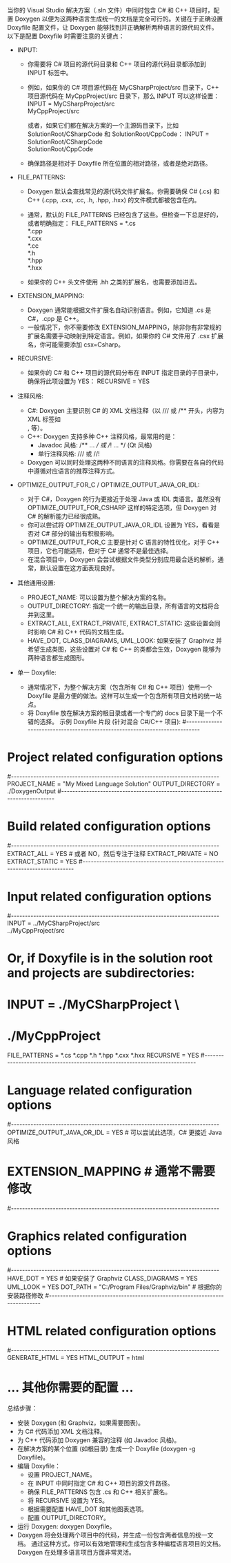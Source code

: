 当你的 Visual Studio 解决方案（.sln 文件）中同时包含 C# 和 C++ 项目时，配置 Doxygen 以便为这两种语言生成统一的文档是完全可行的。关键在于正确设置 Doxyfile 配置文件，让 Doxygen 能够找到并正确解析两种语言的源代码文件。
以下是配置 Doxyfile 时需要注意的关键点：
 * INPUT:
   * 你需要将 C# 项目的源代码目录和 C++ 项目的源代码目录都添加到 INPUT 标签中。
   * 例如，如果你的 C# 项目源代码在 MyCSharpProject/src 目录下，C++ 项目源代码在 MyCppProject/src 目录下，那么 INPUT 可以这样设置：
     INPUT = MyCSharpProject/src \
        MyCppProject/src

     或者，如果它们都在解决方案的一个主源码目录下，比如 SolutionRoot/CSharpCode 和 SolutionRoot/CppCode：
     INPUT = SolutionRoot/CSharpCode \
        SolutionRoot/CppCode

   * 确保路径是相对于 Doxyfile 所在位置的相对路径，或者是绝对路径。
 * FILE_PATTERNS:
   * Doxygen 默认会查找常见的源代码文件扩展名。你需要确保 C# (.cs) 和 C++ (.cpp, .cxx, .cc, .h, .hpp, .hxx) 的文件模式都被包含在内。
   * 通常，默认的 FILE_PATTERNS 已经包含了这些。但检查一下总是好的，或者明确指定：
     FILE_PATTERNS = *.cs \
                *.cpp \
                *.cxx \
                *.cc \
                *.h \
                *.hpp \
                *.hxx

   * 如果你的 C++ 头文件使用 .hh 之类的扩展名，也需要添加进去。
 * EXTENSION_MAPPING:
   * Doxygen 通常能根据文件扩展名自动识别语言。例如，它知道 .cs 是 C#，.cpp 是 C++。
   * 一般情况下，你不需要修改 EXTENSION_MAPPING，除非你有非常规的扩展名需要手动映射到特定语言。例如，如果你的 C# 文件用了 .csx 扩展名，你可能需要添加 csx=Csharp。
 * RECURSIVE:
   * 如果你的 C# 和 C++ 项目的源代码分布在 INPUT 指定目录的子目录中，确保将此项设置为 YES：
     RECURSIVE = YES

 * 注释风格:
   * C#: Doxygen 主要识别 C# 的 XML 文档注释（以 /// 或 /** 开头，内容为 XML 标签如 <summary>, <param> 等）。
   * C++: Doxygen 支持多种 C++ 注释风格，最常用的是：
     * Javadoc 风格: /** ... */ 或 /*! ... */ (Qt 风格)
     * 单行注释风格: /// 或 //!
   * Doxygen 可以同时处理这两种不同语言的注释风格。你需要在各自的代码中遵循对应语言的推荐注释方式。
 * OPTIMIZE_OUTPUT_FOR_C / OPTIMIZE_OUTPUT_JAVA_OR_IDL:
   * 对于 C#，Doxygen 的行为更接近于处理 Java 或 IDL 类语言。虽然没有 OPTIMIZE_OUTPUT_FOR_CSHARP 这样的特定选项，但 Doxygen 对 C# 的解析能力已经很成熟。
   * 你可以尝试将 OPTIMIZE_OUTPUT_JAVA_OR_IDL 设置为 YES，看看是否对 C# 部分的输出有积极影响。
   * OPTIMIZE_OUTPUT_FOR_C 主要是针对 C 语言的特性优化，对于 C++ 项目，它也可能适用，但对于 C# 通常不是最佳选择。
   * 在混合项目中，Doxygen 会尝试根据文件类型分别应用最合适的解析。通常，默认设置在这方面表现良好。
 * 其他通用设置:
   * PROJECT_NAME: 可以设置为整个解决方案的名称。
   * OUTPUT_DIRECTORY: 指定一个统一的输出目录，所有语言的文档将合并到这里。
   * EXTRACT_ALL, EXTRACT_PRIVATE, EXTRACT_STATIC: 这些设置会同时影响 C# 和 C++ 代码的文档生成。
   * HAVE_DOT, CLASS_DIAGRAMS, UML_LOOK: 如果安装了 Graphviz 并希望生成类图，这些设置对 C# 和 C++ 的类都会生效，Doxygen 能够为两种语言都生成图形。
 * 单一 Doxyfile:
   * 通常情况下，为整个解决方案（包含所有 C# 和 C++ 项目）使用一个 Doxyfile 是最方便的做法。这样可以生成一个包含所有项目文档的统一站点。
   * 将 Doxyfile 放在解决方案的根目录或者一个专门的 docs 目录下是一个不错的选择。
示例 Doxyfile 片段 (针对混合 C#/C++ 项目):
#---------------------------------------------------------------------------
# Project related configuration options
#---------------------------------------------------------------------------
PROJECT_NAME           = "My Mixed Language Solution"
OUTPUT_DIRECTORY       = ./DoxygenOutput
#---------------------------------------------------------------------------
# Build related configuration options
#---------------------------------------------------------------------------
EXTRACT_ALL            = YES # 或者 NO，然后专注于注释
EXTRACT_PRIVATE        = NO
EXTRACT_STATIC         = YES
#---------------------------------------------------------------------------
# Input related configuration options
#---------------------------------------------------------------------------
INPUT                  = ../MyCSharpProject/src \
                         ../MyCppProject/src
# Or, if Doxyfile is in the solution root and projects are subdirectories:
# INPUT                  = ./MyCSharpProject \
#                          ./MyCppProject
FILE_PATTERNS          = *.cs *.cpp *.h *.hpp *.cxx *.hxx
RECURSIVE              = YES
#---------------------------------------------------------------------------
# Language related configuration options
#---------------------------------------------------------------------------
OPTIMIZE_OUTPUT_JAVA_OR_IDL = YES # 可以尝试此选项，C# 更接近 Java 风格
# EXTENSION_MAPPING    # 通常不需要修改
#---------------------------------------------------------------------------
# Graphics related configuration options
#---------------------------------------------------------------------------
HAVE_DOT               = YES # 如果安装了 Graphviz
CLASS_DIAGRAMS         = YES
UML_LOOK               = YES
DOT_PATH               = "C:/Program Files/Graphviz/bin" # 根据你的安装路径修改
#---------------------------------------------------------------------------
# HTML related configuration options
#---------------------------------------------------------------------------
GENERATE_HTML          = YES
HTML_OUTPUT            = html
# ... 其他你需要的配置 ...

总结步骤：
 * 安装 Doxygen (和 Graphviz，如果需要图表)。
 * 为 C# 代码添加 XML 文档注释。
 * 为 C++ 代码添加 Doxygen 兼容的注释 (如 Javadoc 风格)。
 * 在解决方案的某个位置 (如根目录) 生成一个 Doxyfile (doxygen -g Doxyfile)。
 * 编辑 Doxyfile：
   * 设置 PROJECT_NAME。
   * 在 INPUT 中同时指定 C# 和 C++ 项目的源文件路径。
   * 确保 FILE_PATTERNS 包含 .cs 和 C++ 相关扩展名。
   * 将 RECURSIVE 设置为 YES。
   * 根据需要配置 HAVE_DOT 和其他图表选项。
   * 配置 OUTPUT_DIRECTORY。
 * 运行 Doxygen: doxygen Doxyfile。
 * Doxygen 将会处理两个项目中的代码，并生成一份包含两者信息的统一文档。
通过这种方式，你可以有效地管理和生成包含多种编程语言项目的文档。Doxygen 在处理多语言项目方面非常灵活。
